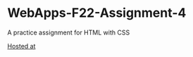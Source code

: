 # WebApps-F22-Assignment-4
A practice assignment for HTML with CSS

[Hosted at](https://github.com/44-563-Web-Apps-F22/44563-webapps-assignment-4-saipuneet/settings/pages)